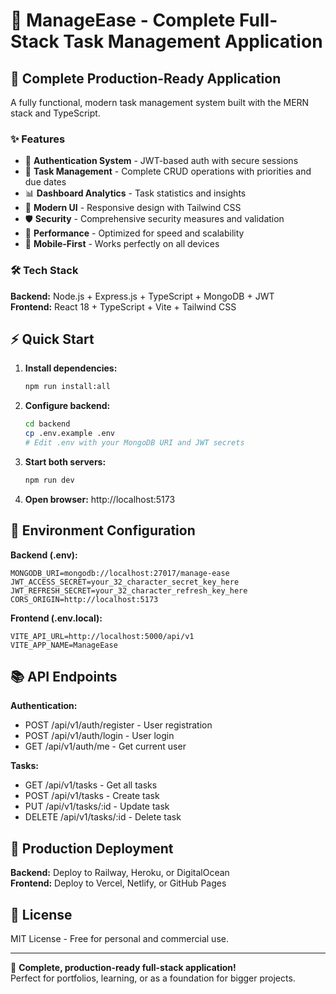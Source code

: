 # 🎯 ManageEase - Complete Full-Stack Task Management Application

## 🚀 Complete Production-Ready Application

A fully functional, modern task management system built with the MERN stack and TypeScript.

### ✨ Features

- 🔐 **Authentication System** - JWT-based auth with secure sessions
- 📝 **Task Management** - Complete CRUD operations with priorities and due dates
- 📊 **Dashboard Analytics** - Task statistics and insights
- 🎨 **Modern UI** - Responsive design with Tailwind CSS
- 🛡️ **Security** - Comprehensive security measures and validation
- 🚀 **Performance** - Optimized for speed and scalability
- 📱 **Mobile-First** - Works perfectly on all devices

### 🛠️ Tech Stack

**Backend:** Node.js + Express.js + TypeScript + MongoDB + JWT  
**Frontend:** React 18 + TypeScript + Vite + Tailwind CSS

## ⚡ Quick Start

1. **Install dependencies:**
   ```bash
   npm run install:all
   ```

2. **Configure backend:**
   ```bash
   cd backend
   cp .env.example .env
   # Edit .env with your MongoDB URI and JWT secrets
   ```

3. **Start both servers:**
   ```bash
   npm run dev
   ```

4. **Open browser:** http://localhost:5173

## 🔧 Environment Configuration

**Backend (.env):**
```env
MONGODB_URI=mongodb://localhost:27017/manage-ease
JWT_ACCESS_SECRET=your_32_character_secret_key_here
JWT_REFRESH_SECRET=your_32_character_refresh_key_here
CORS_ORIGIN=http://localhost:5173
```

**Frontend (.env.local):**
```env
VITE_API_URL=http://localhost:5000/api/v1
VITE_APP_NAME=ManageEase
```

## 📚 API Endpoints

**Authentication:**
- POST /api/v1/auth/register - User registration
- POST /api/v1/auth/login - User login
- GET /api/v1/auth/me - Get current user

**Tasks:**
- GET /api/v1/tasks - Get all tasks
- POST /api/v1/tasks - Create task
- PUT /api/v1/tasks/:id - Update task
- DELETE /api/v1/tasks/:id - Delete task

## 🚀 Production Deployment

**Backend:** Deploy to Railway, Heroku, or DigitalOcean  
**Frontend:** Deploy to Vercel, Netlify, or GitHub Pages

## 📄 License

MIT License - Free for personal and commercial use.

---

🎉 **Complete, production-ready full-stack application!**  
Perfect for portfolios, learning, or as a foundation for bigger projects.
